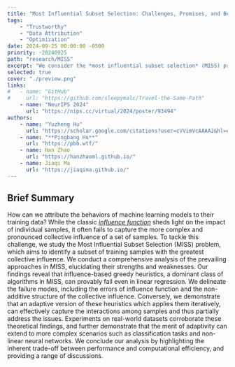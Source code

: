 ```yaml
---
title: "Most Influential Subset Selection: Challenges, Promises, and Beyond"
tags:
	- "Trustworthy"
	- "Data Attribution"
	- "Optimization"
date: 2024-09-25 00:00:00 -0500
priority: -20240925
path: "research/MISS"
excerpt: "We consider the *most influential subset selection* (MISS) problem and identify various failure modes of the greedy-based algorithm used by the community, and prove that being \"adaptive\" helps in a non-obvious way."
selected: true
cover: "./preview.png"
links:
#   - name: "GitHub"
#     url: "https://github.com/sleepymalc/Travel-the-Same-Path"
    - name: "NeurIPS 2024"
      url: "https://nips.cc/virtual/2024/poster/93494"
authors:
    - name: "Yuzheng Hu"
      url: "https://scholar.google.com/citations?user=cVVimVcAAAAJ&hl=en"
    - name: "**Pingbang Hu**"
      url: "https://pbb.wtf/"
    - name: Han Zhao
      url: "https://hanzhaoml.github.io/"
    - name: Jiaqi Ma
      url: "https://jiaqima.github.io/"
---
```


## Brief Summary

How can we attribute the behaviors of machine learning models to their training data? While the classic [*influence function*](https://arxiv.org/abs/1703.04730) sheds light on the impact of individual samples, it often fails to capture the more complex and pronounced collective influence of a set of samples. To tackle this challenge, we study the Most Influential Subset Selection (MISS) problem, which aims to identify a subset of training samples with the greatest collective influence. We conduct a comprehensive analysis of the prevailing approaches in MISS, elucidating their strengths and weaknesses. Our findings reveal that influence-based greedy heuristics, a dominant class of algorithms in MISS, can provably fail even in linear regression. We delineate the failure modes, including the errors of influence function and the non-additive structure of the collective influence. Conversely, we demonstrate that an adaptive version of these heuristics which applies them iteratively, can effectively capture the interactions among samples and thus partially address the issues. Experiments on real-world datasets corroborate these theoretical findings, and further demonstrate that the merit of adaptivity can extend to more complex scenarios such as classification tasks and non-linear neural networks. We conclude our analysis by highlighting the inherent trade-off between performance and computational efficiency, and providing a range of discussions.
